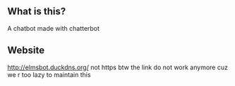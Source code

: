 ## What is this?
A chatbot made with chatterbot
## Website
http://elmsbot.duckdns.org/ not https
btw the link do not work anymore cuz we r too lazy to maintain this 
